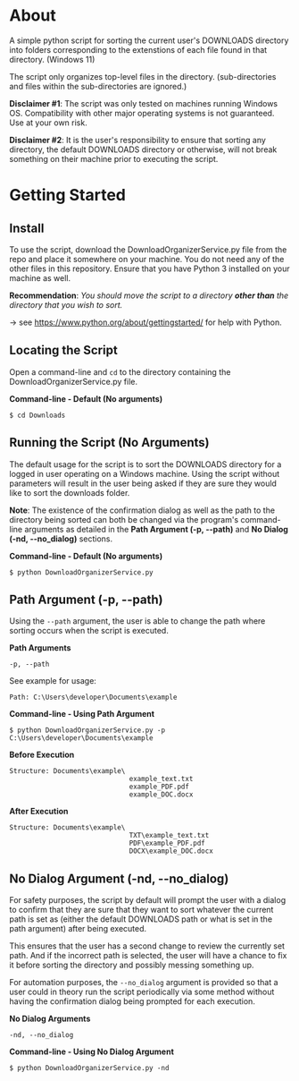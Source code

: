 About
======================
A simple python script for sorting the current user's DOWNLOADS directory 
into folders corresponding to the extenstions of each file found in that directory.
(Windows 11)

The script only organizes top-level files in the directory.
(sub-directories and files within the sub-directories are ignored.)

**Disclaimer #1**: The script was only tested on machines running Windows OS.
Compatibility with other major operating systems is not guaranteed.
Use at your own risk.

**Disclaimer #2**: It is the user's responsibility to ensure that sorting any directory,
the default DOWNLOADS directory or otherwise, will not break something on their machine 
prior to executing the script.

Getting Started
======================

Install
---------------------
To use the script, download the DownloadOrganizerService.py file from the repo and place it somewhere on your machine.
You do not need any of the other files in this repository. Ensure that you have Python 3 installed on your machine as well.

**Recommendation**: *You should move the script to a directory **other than** the directory that you wish to sort.*

-> see https://www.python.org/about/gettingstarted/ for help with Python.

Locating the Script
---------------------
Open a command-line and `cd` to the directory containing the DownloadOrganizerService.py file.

**Command-line - Default (No arguments)**
```
$ cd Downloads
```

Running the Script (No Arguments)
---------------------

The default usage for the script is to sort the DOWNLOADS directory for a logged in user
operating on a Windows machine. Using the script without parameters will result in the user 
being asked if they are sure they would like to sort the downloads folder.

**Note**: The existence of the confirmation dialog as well as the path to the directory being sorted can both be changed via the program's
command-line arguments as detailed in the **Path Argument (-p, --path)** and **No Dialog (-nd, --no_dialog)** sections.


**Command-line - Default (No arguments)**
```
$ python DownloadOrganizerService.py
```

Path Argument (-p, --path)
---------------------

Using the `--path` argument, the user is able to change the path where sorting occurs when
the script is executed.

**Path Arguments**
```
-p, --path
```

See example for usage:

`Path: C:\Users\developer\Documents\example`

**Command-line - Using Path Argument**
```
$ python DownloadOrganizerService.py -p C:\Users\developer\Documents\example
```

**Before Execution**
```
Structure: Documents\example\
                              example_text.txt
                              example_PDF.pdf
                              example_DOC.docx
```
**After Execution**
```
Structure: Documents\example\
                              TXT\example_text.txt
                              PDF\example_PDF.pdf
                              DOCX\example_DOC.docx
```

No Dialog Argument (-nd, --no_dialog)
---------------------

For safety purposes, the script by default will prompt the user with a dialog to confirm 
that they are sure that they want to sort whatever the current path is set as (either the 
default DOWNLOADS path or what is set in the path argument) after being executed.

This ensures that the user has a second change to review the currently set path. And if the incorrect path is selected, 
the user will have a chance to fix it before sorting the directory and possibly messing something up.

For automation purposes, the `--no_dialog` argument is provided so that a user
could in theory run the script periodically via some method without having the
confirmation dialog being prompted for each execution.

**No Dialog Arguments**
```
-nd, --no_dialog
```

**Command-line - Using No Dialog Argument**
```
$ python DownloadOrganizerService.py -nd
```



